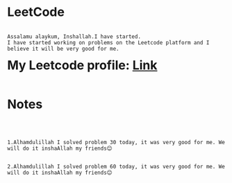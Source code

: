 # LeetCode
```

Assalamu alaykum, Inshallah.I have started.
I have started working on problems on the Leetcode platform and I believe it will be very good for me.

```

<h1 style="display: inline">My Leetcode profile: <a href="https://leetcode.com/YudupovJaloliddin">Link</a></h1>

<br>
<br>

# Notes

<br>

```

1.Alhamdulillah I solved problem 30 today, it was very good for me. We will do it inshaAllah my friends😊

```
```

2.Alhamdulillah I solved problem 60 today, it was very good for me. We will do it inshaAllah my friends😊

```
